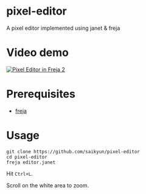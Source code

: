 # pixel-editor
A pixel editor implemented using janet &amp; freja

# Video demo

[![Pixel Editor in Freja 2](https://img.youtube.com/vi/KOBi805nxNc/0.jpg)](https://www.youtube.com/watch?v=KOBi805nxNc)

# Prerequisites

* [freja](https://github.com/saikyun/freja)

# Usage

```
git clone https://github.com/saikyun/pixel-editor
cd pixel-editor
freja editor.janet
```

Hit `Ctrl+L`.

Scroll on the white area to zoom.
